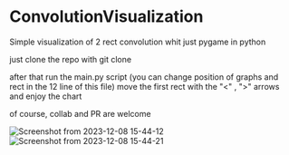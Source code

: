 # ConvolutionVisualization
Simple visualization of 2 rect convolution whit just pygame in python

just clone the repo with git clone

after that run the main.py script (you can change position of graphs and rect in the 12 line of this file)
move the first rect with the "<" , ">" arrows and enjoy the chart

of course, collab and PR are welcome

![Screenshot from 2023-12-08 15-44-12](https://github.com/FREEDuu/ConvolutionVisualization/assets/74873080/cb764d8b-11ec-4146-85f3-598e6383c190)
![Screenshot from 2023-12-08 15-44-21](https://github.com/FREEDuu/ConvolutionVisualization/assets/74873080/8b36216e-4f32-49e0-a393-88273cf8bab1)
